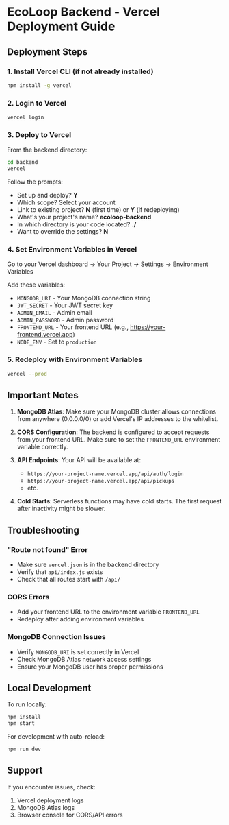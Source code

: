 # EcoLoop Backend - Vercel Deployment Guide

## Deployment Steps

### 1. Install Vercel CLI (if not already installed)
```bash
npm install -g vercel
```

### 2. Login to Vercel
```bash
vercel login
```

### 3. Deploy to Vercel
From the backend directory:
```bash
cd backend
vercel
```

Follow the prompts:
- Set up and deploy? **Y**
- Which scope? Select your account
- Link to existing project? **N** (first time) or **Y** (if redeploying)
- What's your project's name? **ecoloop-backend**
- In which directory is your code located? **./**
- Want to override the settings? **N**

### 4. Set Environment Variables in Vercel

Go to your Vercel dashboard → Your Project → Settings → Environment Variables

Add these variables:
- `MONGODB_URI` - Your MongoDB connection string
- `JWT_SECRET` - Your JWT secret key
- `ADMIN_EMAIL` - Admin email
- `ADMIN_PASSWORD` - Admin password
- `FRONTEND_URL` - Your frontend URL (e.g., https://your-frontend.vercel.app)
- `NODE_ENV` - Set to `production`

### 5. Redeploy with Environment Variables
```bash
vercel --prod
```

## Important Notes

1. **MongoDB Atlas**: Make sure your MongoDB cluster allows connections from anywhere (0.0.0.0/0) or add Vercel's IP addresses to the whitelist.

2. **CORS Configuration**: The backend is configured to accept requests from your frontend URL. Make sure to set the `FRONTEND_URL` environment variable correctly.

3. **API Endpoints**: Your API will be available at:
   - `https://your-project-name.vercel.app/api/auth/login`
   - `https://your-project-name.vercel.app/api/pickups`
   - etc.

4. **Cold Starts**: Serverless functions may have cold starts. The first request after inactivity might be slower.

## Troubleshooting

### "Route not found" Error
- Make sure `vercel.json` is in the backend directory
- Verify that `api/index.js` exists
- Check that all routes start with `/api/`

### CORS Errors
- Add your frontend URL to the environment variable `FRONTEND_URL`
- Redeploy after adding environment variables

### MongoDB Connection Issues
- Verify `MONGODB_URI` is set correctly in Vercel
- Check MongoDB Atlas network access settings
- Ensure your MongoDB user has proper permissions

## Local Development

To run locally:
```bash
npm install
npm start
```

For development with auto-reload:
```bash
npm run dev
```

## Support

If you encounter issues, check:
1. Vercel deployment logs
2. MongoDB Atlas logs
3. Browser console for CORS/API errors

